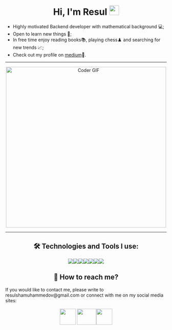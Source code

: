 <h1 align="center">Hi, I'm Resul <img src="https://user-images.githubusercontent.com/42378118/110234147-e3259600-7f4e-11eb-95be-0c4047144dea.gif" width="30"></h1>

- Highly motivated Backend developer with mathematical background 💻;
- Open to learn new things 🧠;
- In free time enjoy reading books📚, playing chess♟️ and searching for new trends 📈;
- Check out my profile on [medium](https://medium.com/@resul-shamuhammedov)📝.
---
<div align="center">
<img src="https://media.giphy.com/media/SWoSkN6DxTszqIKEqv/giphy.gif" alt="Coder GIF" width="500">
</div>

---
<h2 align="center">🛠️ Technologies and Tools I use:</h2>
<div align="center">
<img src="https://img.shields.io/badge/go-%2300ADD8.svg?style=for-the-badge&logo=go&logoColor=white"><img src="https://img.shields.io/badge/postgres-%23316192.svg?style=for-the-badge&logo=postgresql&logoColor=white"><img src="https://img.shields.io/badge/node.js-6DA55F?style=for-the-badge&logo=node.js&logoColor=white"><img src="https://img.shields.io/badge/javascript-%23323330.svg?style=for-the-badge&logo=javascript&logoColor=%23F7DF1E"><img src="https://img.shields.io/badge/docker-%230db7ed.svg?style=for-the-badge&logo=docker&logoColor=white"><img src="https://img.shields.io/badge/MongoDB-%234ea94b.svg?style=for-the-badge&logo=mongodb&logoColor=white"><img src="https://img.shields.io/badge/git-orange.svg?style=for-the-badge&logo=git&logoColor=white">
</div>

<h2 align="center">📧 How to reach me?</h2>
If you would like to contact me, please write to resulshamuhammedov@gmail.com or connect with me on my social media sites:
<br>
<br>
<div align="center">
</a><a href="https://www.linkedin.com/in/resul-shamuhammedov-560bbb229/"><img src="https://www.vectorlogo.zone/logos/linkedin/linkedin-icon.svg" height="50" width="50"></a> <a href="https://twitter.com/Resul_Shmhmdv"><img src="https://www.vectorlogo.zone/logos/twitter/twitter-official.svg" height="50" width="60"></a><a href="https://www.instagram.com/resul.shm/"><img src="https://www.vectorlogo.zone/logos/instagram/instagram-icon.svg" height="50" width="50"></a>
</div>



